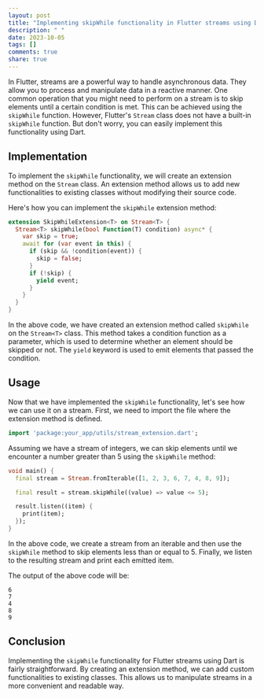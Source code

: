 ```yaml
---
layout: post
title: "Implementing skipWhile functionality in Flutter streams using Dart"
description: " "
date: 2023-10-05
tags: []
comments: true
share: true
---
```


In Flutter, streams are a powerful way to handle asynchronous data. They allow you to process and manipulate data in a reactive manner. One common operation that you might need to perform on a stream is to skip elements until a certain condition is met. This can be achieved using the `skipWhile` function. However, Flutter's `Stream` class does not have a built-in `skipWhile` function. But don't worry, you can easily implement this functionality using Dart.

## Implementation

To implement the `skipWhile` functionality, we will create an extension method on the `Stream` class. An extension method allows us to add new functionalities to existing classes without modifying their source code.

Here's how you can implement the `skipWhile` extension method:

```dart
extension SkipWhileExtension<T> on Stream<T> {
  Stream<T> skipWhile(bool Function(T) condition) async* {
    var skip = true;
    await for (var event in this) {
      if (skip && !condition(event)) {
        skip = false;
      }
      if (!skip) {
        yield event;
      }
    }
  }
}
```

In the above code, we have created an extension method called `skipWhile` on the `Stream<T>` class. This method takes a condition function as a parameter, which is used to determine whether an element should be skipped or not. The `yield` keyword is used to emit elements that passed the condition.

## Usage

Now that we have implemented the `skipWhile` functionality, let's see how we can use it on a stream. First, we need to import the file where the extension method is defined.

```dart
import 'package:your_app/utils/stream_extension.dart';
```

Assuming we have a stream of integers, we can skip elements until we encounter a number greater than 5 using the `skipWhile` method:

```dart
void main() {
  final stream = Stream.fromIterable([1, 2, 3, 6, 7, 4, 8, 9]);

  final result = stream.skipWhile((value) => value <= 5);

  result.listen((item) {
    print(item);
  });
}
```

In the above code, we create a stream from an iterable and then use the `skipWhile` method to skip elements less than or equal to 5. Finally, we listen to the resulting stream and print each emitted item.

The output of the above code will be:

```
6
7
4
8
9
```

## Conclusion

Implementing the `skipWhile` functionality for Flutter streams using Dart is fairly straightforward. By creating an extension method, we can add custom functionalities to existing classes. This allows us to manipulate streams in a more convenient and readable way.